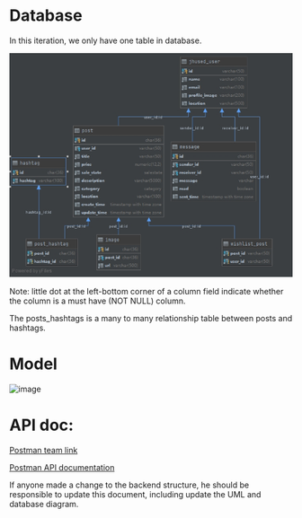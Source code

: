 # Database

In this iteration, we only have one table in database.  

![image](../assets/BackendStructure/DatabaseDiagram-i3.jpg)  

Note: little dot at the left-bottom corner of a column field indicate whether the column is a must have (NOT NULL) column.

The posts_hashtags is a many to many relationship table between posts and hashtags.

# Model 

![image](../assets/UML/UML-iteration4_PostAndUser.png)  

# API doc:

[Postman team link](https://app.getpostman.com/join-team?invite_code=848573899a420ba71500fad415068a38)  

[Postman API documentation](https://documenter.getpostman.com/view/14357023/Tz5i8zkB)  

If anyone made a change to the backend structure, he should be responsible to update this document, including update the UML and database diagram.
